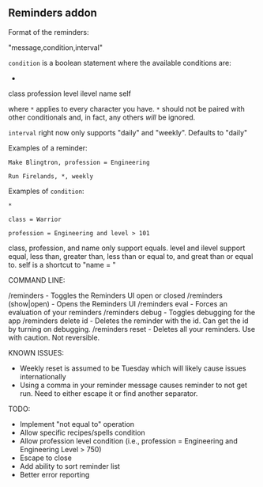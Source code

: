## Reminders addon

Format of the reminders:

"message,condition,interval"

`condition` is a boolean statement where the available conditions are:

*
class
profession
level
ilevel
name
self

where `*` applies to every character you have.  `*` should not be paired with other conditionals and, in fact, any others _will_ be ignored.

`interval` right now only supports "daily" and "weekly".  Defaults to "daily"

Examples of a reminder:

    Make Blingtron, profession = Engineering

    Run Firelands, *, weekly

Examples of `condition`:

    *

    class = Warrior

    profession = Engineering and level > 101


class, profession, and name only support equals.  level and ilevel support equal, less than, greater than, less than or equal to, and great than or equal to.  self is a shortcut to "name = <name of the character that created the reminder>"

COMMAND LINE:

/reminders - Toggles the Reminders UI open or closed
/reminders (show|open) - Opens the Reminders UI
/reminders eval - Forces an evaluation of your reminders
/reminders debug - Toggles debugging for the app
/reminders delete id - Deletes the reminder with the id.  Can get the id by turning on debugging.
/reminders reset - Deletes all your reminders.  Use with caution.  Not reversible.


KNOWN ISSUES:

* Weekly reset is assumed to be Tuesday which will likely cause issues internationally
* Using a comma in your reminder message causes reminder to not get run.  Need to either escape it or find another separator.

TODO:

* Implement "not equal to" operation
* Allow specific recipes/spells condition
* Allow profession level condition (i.e., profession = Engineering and Engineering Level > 750)
* Escape to close
* Add ability to sort reminder list
* Better error reporting
